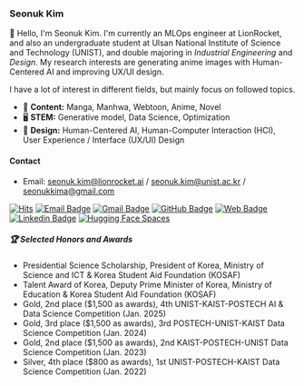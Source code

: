 ### Seonuk Kim

👋 Hello, I'm Seonuk Kim. I'm currently an MLOps engineer at LionRocket, and also an undergraduate student at Ulsan National Institute of Science and Technology (UNIST), and double majoring in *Industrial Engineering* and *Design*. My research interests are generating anime images with Human-Centered AI and improving UX/UI design. 

I have a lot of interest in different fields, but mainly focus on followed topics.

- 🎨 **Content:** Manga, Manhwa, Webtoon, Anime, Novel
- 🖥️ **STEM:** Generative model, Data Science, Optimization 
- 📐 **Design:** Human-Centered AI, Human-Computer Interaction (HCI), User Experience / Interface (UX/UI) Design

#### Contact

- Email: [seonuk.kim@lionrocket.ai](mailto:seonuk.kim@lionrocket.ai) / [seonuk.kim@unist.ac.kr](mailto:seonuk.kim@unist.ac.kr) / [seonukkima@gmail.com](mailto:seonukkima@gmail.com)

[![Hits](https://hits.seeyoufarm.com/api/count/incr/badge.svg?url=https%3A%2F%2Fgithub.com%2F5eonukkim%2Fhit-counter&count_bg=%2379C83D&title_bg=%23555555&icon=&icon_color=%23E7E7E7&title=hits&edge_flat=false)](https://hits.seeyoufarm.com)
[![Email Badge](https://img.shields.io/badge/-Email-0078D4?style=flat-square&logo=microsoftoutlook&logoColor=white&link=mailto:d02reams@unist.ac.kr)](mailto:d02reams@unist.ac.kr)
[![Gmail Badge](https://img.shields.io/badge/-Gmail-d14836?style=flat-square&logo=Gmail&logoColor=white&link=mailto:seonukkima@gmail.com)](mailto:seonukkima@gmail.com)
[![GitHub Badge](https://img.shields.io/badge/-GitHub-FC6D26?style=flat-square&logo=github&logoColor=white&link=github.com/seonukkim)](https://github.com/seonukkim)
[![Web Badge](https://img.shields.io/badge/-Blog-FF4088?style=flat-square&logo=jekyll&logoColor=white&link=seonukkim.github.io/)](https://seonukkim.github.io/)
[![Linkedin Badge](https://img.shields.io/badge/-LinkedIn-blue?style=flat-square&logo=Linkedin&logoColor=white&link=linkedin.com/in/seonuk-kim/)](https://linkedin.com/in/seonuk-kim/)
[![Hugging Face Spaces](https://img.shields.io/badge/%F0%9F%A4%97%20Hugging%20Face-Spaces-yellow)](https://huggingface.co/seonukkim)

<!--#### Problem-Solving Stats

[![Solved.ac](http://mazassumnida.wtf/api/v2/generate_badge?boj=d02reams)](https://solved.ac/d02reams)

#### GitHub Stats

[![GitHub stats-Dark](https://github-readme-stats-blue-rho.vercel.app/api?username=seonukkim&show_icons=true&theme=dark#gh-dark-mode-only)](https://github.com/seonukkim/github-readme-stats#gh-dark-mode-only)
[![GitHub stats-Light](https://github-readme-stats-blue-rho.vercel.app/api?username=seonukkim&show_icons=true&theme=default#gh-light-mode-only)](https://github.com/seonukkim/github-readme-stats#gh-light-mode-only)

#### Others-->
##### 🏆 Selected Honors and Awards
- Presidential Science Scholarship, President of Korea, Ministry of Science and ICT & Korea Student Aid Foundation (KOSAF)
- Talent Award of Korea, Deputy Prime Minister of Korea, Ministry of Education & Korea Student Aid Foundation (KOSAF)
- Gold, 2nd place ($1,500 as awards), 4th UNIST-KAIST-POSTECH AI & Data Science Competition (Jan. 2025)
- Gold, 3rd place ($1,500 as awards), 3rd POSTECH-UNIST-KAIST Data Science Competition (Jan. 2024)
- Gold, 2nd place ($1,500 as awards), 2nd KAIST-POSTECH-UNIST Data Science Competition (Jan. 2023)
- Silver, 4th place ($800 as awards), 1st UNIST-POSTECH-KAIST Data Science Competition (Jan. 2022)

<!--
**seonukkim/seonukkim** is a ✨ _special_ ✨ repository because its `README.md` (this file) appears on your GitHub profile.

Here are some ideas to get you started:

- 🔭 I’m currently working on ...
- 🌱 I’m currently learning ...
- 👯 I’m looking to collaborate on ...
- 🤔 I’m looking for help with ...
- 💬 Ask me about ...
- 📫 How to reach me: ...
- 😄 Pronouns: ...
- ⚡ Fun fact: ...
-->
